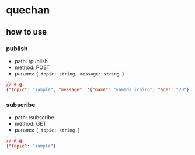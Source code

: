 # quechan
## how to use
### publish
- path: /publish
- method: POST
- params: `{ topic: string, message: string }`
```json
// e.g.
{"topic": "sample", "message": '{"name": "yamada ichiro", "age": "20"}'}
```

### subscribe
- path: /subscribe
- method: GET
- params: `{ topic: string }`
```json
// e.g.
{"topic": "sample"}
```

